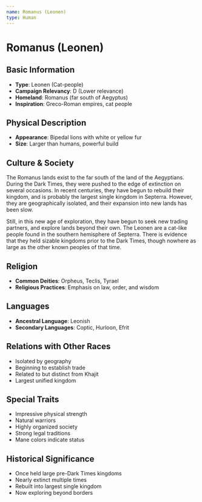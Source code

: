```yaml
---
name: Romanus (Leonen)
type: Human
---
```


# Romanus (Leonen)

## Basic Information
- **Type**: Leonen (Cat-people)
- **Campaign Relevancy**: D (Lower relevance)
- **Homeland**: Romanus (far south of Aegyptus)
- **Inspiration**: Greco-Roman empires, cat people

## Physical Description
- **Appearance**: Bipedal lions with white or yellow fur
- **Size**: Larger than humans, powerful build

## Culture & Society
The Romanus lands exist to the far south of the land of the Aegyptians. During the Dark Times, they were pushed to the edge of extinction on several occasions. In recent centuries, they have begun to rebuild their kingdom, and is probably the largest single kingdom in Septerra. However, they are geographically isolated, and their expansion into new lands has been slow.

Still, in this new age of exploration, they have begun to seek new trading partners, and explore lands beyond their own. The Leonen are a cat-like people found in the southern hemisphere of Septerra. There is evidence that they held sizable kingdoms prior to the Dark Times, though nowhere as large as the other known peoples of that time.

## Religion
- **Common Deities**: Orpheus, Teclis, Tyrael
- **Religious Practices**: Emphasis on law, order, and wisdom

## Languages
- **Ancestral Language**: Leonish
- **Secondary Languages**: Coptic, Hurloon, Efrit

## Relations with Other Races
- Isolated by geography
- Beginning to establish trade
- Related to but distinct from Khajit
- Largest unified kingdom

## Special Traits
- Impressive physical strength
- Natural warriors
- Highly organized society
- Strong legal traditions
- Mane colors indicate status

## Historical Significance
- Once held large pre-Dark Times kingdoms
- Nearly extinct multiple times
- Rebuilt into largest single kingdom
- Now exploring beyond borders
